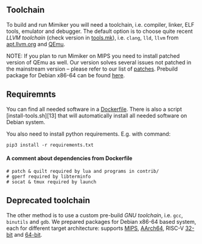 Toolchain
---

To build and run Mimiker you will need a toolchain, i.e. compiler, linker, ELF
tools, emulator and debugger. The default option is to choose quite recent
_LLVM toolchain_ (check version in [tools.mk][6]), i.e. `clang`, `lld`, `llvm`
from [apt.llvm.org][7] and [QEmu][11].

NOTE:
If you plan to run Mimiker on MIPS you need to install patched version of QEmu
as well. Our version solves several issues not patched in the mainstream version
– please refer to our list of [patches][10]. Prebuild package for Debian x86-64
can be found [here][5].

## Requiremnts
You can find all needed software in a [Dockerfile][12]. There is also a script
[install-tools.sh][13] that will automatically install all needed software on
Debian system.

You also need to install python requirements. E.g. with command:
```
pip3 install -r requirements.txt
```

#### A comment about dependencies from Dockerfile
```
# patch & quilt required by lua and programs in contrib/
# gperf required by libterminfo
# socat & tmux required by launch
```

## Deprecated toolchain
The other method is to use a custom pre-build _GNU toolchain_, i.e. `gcc`,
`binutils` and `gdb`. We prepared packages for Debian x86-64 based system, each
for different target architecture: supports [MIPS][1], [AArch64][2],
RISC-V [32-bit][3] and [64-bit][4].

[1]: http://mimiker.ii.uni.wroc.pl/download/mipsel-mimiker-elf_latest_amd64.deb
[2]: http://mimiker.ii.uni.wroc.pl/download/aarch64-mimiker-elf_latest_amd64.deb
[3]: http://mimiker.ii.uni.wroc.pl/download/riscv32-mimiker-elf_latest_amd64.deb
[4]: http://mimiker.ii.uni.wroc.pl/download/riscv64-mimiker-elf_latest_amd64.deb
[5]: http://mimiker.ii.uni.wroc.pl/download/qemu-mimiker_latest_amd64.deb
[6]: ../blob/master/build/tools.mk
[7]: https://apt.llvm.org/
[8]: https://packages.debian.org/sid/gdb-multiarch
[9]: ../blob/master/launch
[10]: ../blob/master/toolchain/qemu-mimiker/patches
[11]: https://www.qemu.org/
[12]: ../blob/master/Dockerfile
[14]: ../blob/master/install-tools.sh
